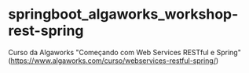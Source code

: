 # springboot_algaworks_workshop-rest-spring
Curso da Algaworks "Começando com Web Services RESTful e Spring" (https://www.algaworks.com/curso/webservices-restful-spring/)
